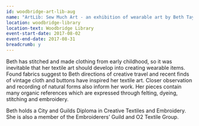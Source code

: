 ```yaml
---
id: woodbridge-art-lib-aug
name: "ArtLib: Sew Much Art - an exhibition of wearable art by Beth Taylor"
location: woodbridge-library
location-text: Woodbridge Library
event-start-date: 2017-08-02
event-end-date: 2017-08-31
breadcrumb: y
---
```


Beth has stitched and made clothing from early childhood, so it was inevitable that her textile art should develop into creating wearable items. Found fabrics suggest to Beth directions of creative travel and recent finds of vintage cloth and buttons have inspired her textile art. Closer observation and recording of natural forms also inform her work. Her pieces contain many organic references which are expressed through felting, dyeing, stitching and embroidery.

Beth holds a City and Guilds Diploma in Creative Textiles and Embroidery. She is also a member of the Embroiderers’ Guild and O2 Textile Group.
